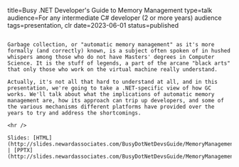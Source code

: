 title=Busy .NET Developer's Guide to Memory Management
type=talk
audience=For any intermediate C# developer (2 or more years) audience
tags=presentation, clr
date=2023-06-01
status=published
~~~~~~

Garbage collection, or "automatic memory management" as it's more formally (and correctly) known, is a subject often spoken of in hushed whispers among those who do not have Masters' degrees in Computer Science. It is the stuff of legends, a part of the arcane "black arts" that only those who work on the virtual machine really understand.

Actually, it's not all that hard to understand at all, and in this presentation, we're going to take a .NET-specific view of how GC works. We'll talk about what the implications of automatic memory management are, how its approach can trip up developers, and some of the various mechanisms different platforms have provided over the years to try and address the shortcomings.
    
<hr />

Slides: [HTML](http://slides.newardassociates.com/BusyDotNetDevsGuide/MemoryManagement.html) | [PPTX](http://slides.newardassociates.com/BusyDotNetDevsGuide/MemoryManagement.pptx)
